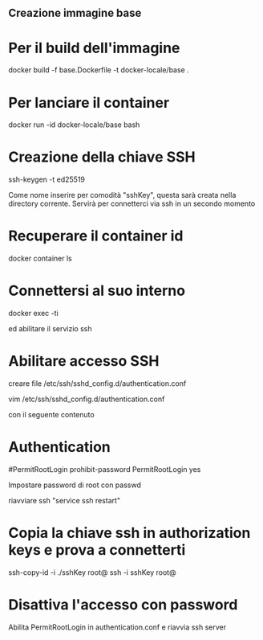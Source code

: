 ## Creazione immagine base

# Per il build dell'immagine

docker build -f base.Dockerfile -t docker-locale/base .

# Per lanciare il container

docker run -id docker-locale/base bash

# Creazione della chiave SSH

ssh-keygen -t ed25519

Come nome inserire per comodità "sshKey", 
questa sarà creata nella directory corrente.
Servirà per connetterci via ssh in un secondo momento

# Recuperare il container id 

docker container ls

# Connettersi al suo interno 

docker exec -ti <CONTAINER-ID>

ed abilitare il servizio ssh

# Abilitare accesso SSH

creare file /etc/ssh/sshd_config.d/authentication.conf

vim /etc/ssh/sshd_config.d/authentication.conf

con il seguente contenuto

# Authentication

#PermitRootLogin prohibit-password
PermitRootLogin yes

Impostare password di root con passwd

riavviare ssh "service ssh restart"

# Copia la chiave ssh in authorization keys e prova a connetterti

ssh-copy-id -i ./sshKey root@<CONTAINER-IP-ADDRESS>
ssh -i sshKey root@<CONTAINER-IP-ADDRESS>

# Disattiva l'accesso con password

Abilita PermitRootLogin in authentication.conf 
e riavvia ssh server